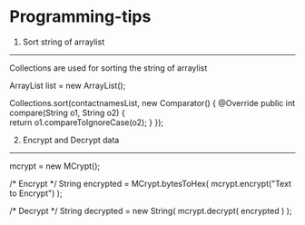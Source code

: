 Programming-tips
================

1. Sort string of arraylist
---------------------------

Collections are used for sorting the string of arraylist

ArrayList<String> list = new ArrayList<String>();

Collections.sort(contactnamesList, new Comparator<String>() {
@Override
public int compare(String o1, String o2) {              
    return o1.compareToIgnoreCase(o2);
}
});


2. Encrypt and Decrypt data
---------------------------

mcrypt = new MCrypt();

/* Encrypt */
String encrypted = MCrypt.bytesToHex( mcrypt.encrypt("Text to Encrypt") );

/* Decrypt */
String decrypted = new String( mcrypt.decrypt( encrypted ) );
